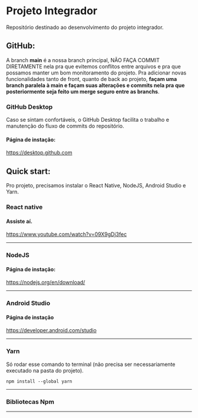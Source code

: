 # Projeto Integrador
Repositório destinado ao desenvolvimento do projeto integrador.

## GitHub:
A branch **main** é a nossa branch principal, NÃO FAÇA COMMIT DIRETAMENTE nela pra que evitemos conflitos entre arquivos e pra que possamos manter um bom monitoramento do projeto. Pra adicionar novas funcionalidades tanto de front, quanto de back ao projeto, **façam uma branch paralela à main e façam suas alterações e commits nela pra que posteriormente seja feito um merge seguro entre as branchs**.

### GitHub Desktop
Caso se sintam confortáveis, o GitHub Desktop facilita o trabalho e manutenção do fluxo de commits do repositório.

#### **Página de instação:**
https://desktop.github.com

## Quick start:
Pro projeto, precisamos instalar o React Native, NodeJS, Android Studio e Yarn.
### React native

#### Assiste aí.
https://www.youtube.com/watch?v=09X9gDj3fec

------------
### NodeJS

#### Página de instação:
https://nodejs.org/en/download/

------------

### Android Studio

#### **Página de instação**
https://developer.android.com/studio

------------

### Yarn
Só rodar esse comando to terminal (não precisa ser necessariamente executado na pasta do projeto).

`npm install --global yarn`

------------

### Bibliotecas Npm
------------
